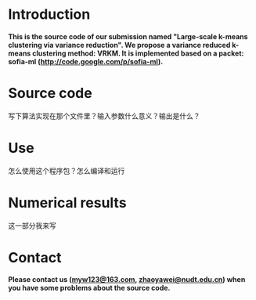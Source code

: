 # Introduction
#### This is the source code of our submission named "Large-scale k-means clustering via variance reduction". We propose a variance reduced k-means clustering method: VRKM. It is implemented based on a packet: sofia-ml (http://code.google.com/p/sofia-ml). 

# Source code

写下算法实现在那个文件里？输入参数什么意义？输出是什么？

# Use

怎么使用这个程序包？怎么编译和运行

# Numerical results
这一部分我来写

# Contact
#### Please contact us (myw123@163.com, zhaoyawei@nudt.edu.cn) when you have some problems about the source code.
